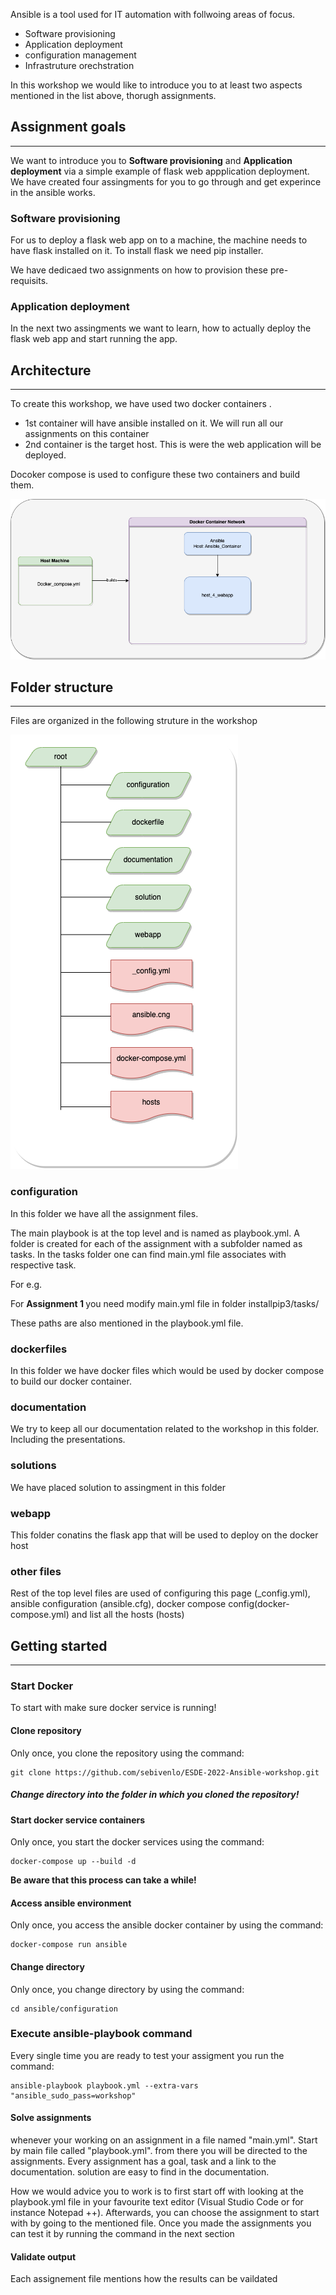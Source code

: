 Ansible is a tool used for IT automation with follwoing areas of focus. 

- Software provisioning 
- Application deployment 
- configuration management 
- Infrastruture orechstration

In this workshop we would like to introduce you to at least two aspects mentioned in the list above, thorugh assignments. 


## Assignment goals 
---
We want to introduce you to <b>Software provisioning</b> and <b>Application deployment</b> via a simple example of flask web appplication deployment. We have created four assingments for you to go through and get experince in the ansible works.


### Software provisioning 

For us to deploy a flask web app on to a machine, the machine needs to have flask installed on it. To install flask we need pip installer. 

We have dedicaed two assignments on how to provision these pre-requisits.

### Application deployment

In the next two assingments we want to learn, how to actually deploy the flask web app and start running the app. 


## Architecture 
---
 
To create this workshop, we have used two docker containers . 

- 1st container will have ansible installed on it. We will run all our assignments on this container 
- 2nd container is the target host. This is were the web application will be deployed. 

Docoker compose is used to configure these two containers and build them. 

![Architectureal Diagram](documentation/diagram_images/Ansible_architecture.png)

## Folder structure 
---
Files are organized in the following struture in the workshop 

![Folder structure](documentation/diagram_images/folder-Structure.png)

### configuration 
 
In this folder we have all the assignment files. 

The main playbook is at the top level and is named as playbook.yml. A folder is created for each of the assignment with a subfolder named as tasks. In the tasks folder one can find main.yml file associates with respective task. 

For e.g. 

For <b>Assignment 1 </b> you need modify main.yml file in  folder installpip3/tasks/

These paths are also mentioned in the playbook.yml file. 

### dockerfiles

In this folder we have docker files which would be used by docker compose to build our docker container.

### documentation 

We try to keep all our documentation related to the workshop in this folder. Including the presentations. 

### solutions 

We have placed solution to assingment in this folder 

### webapp 

This folder conatins the flask app that will be used to deploy on the docker host

###  other files 

Rest of the top level files are used of configuring this page (_config.yml), ansible configuration (ansible.cfg), docker compose config(docker-compose.yml) and list all the hosts (hosts)



## Getting started 
---

### Start Docker
To start with make sure docker service is running!

#### Clone repository
Only once, you clone the repository using the command:
```
git clone https://github.com/sebivenlo/ESDE-2022-Ansible-workshop.git
```
##### Change directory into the folder in which you cloned the repository!

#### Start docker service containers
Only once, you start the docker services using the command:
```
docker-compose up --build -d
```

**Be aware that this process can take a while!**

#### Access ansible environment 
Only once, you access the ansible docker container by using the command:
```
docker-compose run ansible
```

#### Change directory
Only once, you change directory by using the command:
```
cd ansible/configuration
```
### Execute ansible-playbook command
Every single time you are ready to test your assigment you run the command:
```
ansible-playbook playbook.yml --extra-vars "ansible_sudo_pass=workshop"
```
#### Solve assignments
whenever your working on an assignment in a file named "main.yml". Start by main file called "playbook.yml". from there you will be directed to the assignments. Every assignment has a goal, task and a link to the documentation. 
solution are easy to find in the documentation. 
 

How we would advice you to work is to first start off with looking at the playbook.yml file in your favourite text editor (Visual Studio Code or for instance Notepad ++). Afterwards, you can choose the assignment to start with by going to the mentioned file. Once you made the assignments you can test it by running the command in the next section


#### Validate output
Each assignement file mentions how the results can be vaildated 